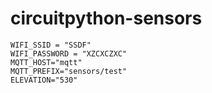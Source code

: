 # circuitpython-sensors

```
WIFI_SSID = "SSDF"
WIFI_PASSWORD = "XZCXCZXC"
MQTT_HOST="mqtt"
MQTT_PREFIX="sensors/test"
ELEVATION="530"
```